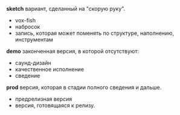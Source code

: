 **sketch**
вариант, сделанный на "скорую руку".

- vox-fish
- набросок
- запись, которая может поменять по структуре, наполнению, инструментам

**demo**
законченная версия, в которой отсутствуют:

- саунд-дизайн
- качественное исполнение
- сведение

**prod**
версия, которая в стадии полного сведения и дальше.

- предрелизная версия
- версия, готовящаяся к релизу.
